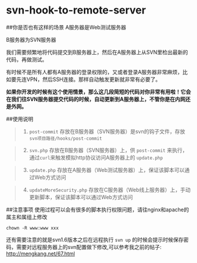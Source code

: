 svn-hook-to-remote-server
=========================
##你是否也有这样的场景
  A服务器是Web测试服务器
  
  B服务器为SVN服务器
  
  我们需要频繁地将代码提交到B服务器上，然后在A服务器上从SVN里检出最新的代码，再做测试。
  
  有时候不是所有人都有A服务器的登录权限的，又或者登录A服务器非常麻烦，比如要先连VPN，然后SSH连接。那样自动触发更新就非常有必要了。
  
  **如果你开发的时候有这个使用情景，那么这几段简短的代码对你非常有用啦！它会在我们往SVN服务器提交代码的时候，自动更新到A服务器上，不管你是在内网还是外网。**
  
##使用说明
>1. `post-commit` 存放在B服务器（SVN服务器）是svn的钩子文件，存放`svn项目路径/hooks/post-commit`

>2. `svn.php` 存放在B服务器（SVN服务器）上，供 `post-commit` 来执行，通过`curl`来触发模拟http协议访问A服务器上的 `update.php`

>3. `update.php` 存放在A服务器（Web测试服务器）上，保证该脚本可以通过Web方式访问

>4. `updateMoreSecurity.php` 存放在C服务器（Web线上服务器）上，手动更新脚本，保证该脚本可以通过Web方式访问

##注意事项
使用过程可以会有很多的脚本执行权限问题，请往nginx和apache的属主和属组上修改
```shell
chown -R www:www xxx
```
还有需要注意的就是svn1.6版本之后在远程执行 `svn up` 的时候会提示时候保存密码，需要对远程服务器上的svn配置做下修改,可以参考我之前的帖子: http://mengkang.net/67.html
